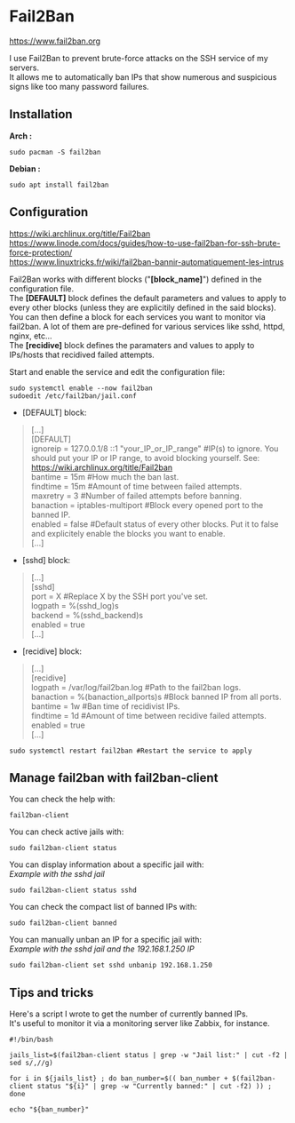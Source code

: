 # Fail2Ban

https://www.fail2ban.org

I use Fail2Ban to prevent brute-force attacks on the SSH service of my servers.  
It allows me to automatically ban IPs that show numerous and suspicious signs like too many password failures.  

## Installation

**Arch :** 

```
sudo pacman -S fail2ban
```
  
**Debian :**

```
sudo apt install fail2ban
```

## Configuration

https://wiki.archlinux.org/title/Fail2ban  
https://www.linode.com/docs/guides/how-to-use-fail2ban-for-ssh-brute-force-protection/  
https://www.linuxtricks.fr/wiki/fail2ban-bannir-automatiquement-les-intrus  

Fail2Ban works with different blocks ("**[block_name]**") defined in the configuration file.  
The **[DEFAULT]** block defines the default parameters and values to apply to every other blocks (unless they are explicitily defined in the said blocks).  
You can then define a block for each services you want to monitor via fail2ban. A lot of them are pre-defined for various services like sshd, httpd, nginx, etc...  
The **[recidive]** block defines the paramaters and values to apply to IPs/hosts that recidived failed attempts.  
   
Start and enable the service and edit the configuration file:  
  
```
sudo systemctl enable --now fail2ban
sudoedit /etc/fail2ban/jail.conf
```

- [DEFAULT] block:
> [...]  
> [DEFAULT]  
> ignoreip = 127.0.0.1/8 ::1 "your_IP_or_IP_range" #IP(s) to ignore. You should put your IP or IP range, to avoid blocking yourself. See: https://wiki.archlinux.org/title/Fail2ban  
> bantime = 15m #How much the ban last.  
> findtime = 15m #Amount of time between failed attempts.      
> maxretry = 3 #Number of failed attempts before banning.  
> banaction = iptables-multiport #Block every opened port to the banned IP.   
> enabled = false #Default status of every other blocks. Put it to false and explicitely enable the blocks you want to enable.   
> [...]  
  
- [sshd] block:
> [...]   
> [sshd]  
> port = X #Replace X by the SSH port you've set.  
> logpath = %(sshd_log)s  
> backend = %(sshd_backend)s  
> enabled = true  
> [...]  
  
- [recidive] block:
> [...]  
> [recidive]  
> logpath  = /var/log/fail2ban.log #Path to the fail2ban logs.    
> banaction = %(banaction_allports)s #Block banned IP from all ports.  
> bantime  = 1w #Ban time of recidivist IPs.  
> findtime = 1d #Amount of time between recidive failed attempts.  
> enabled = true  
> [...]  
    
```
sudo systemctl restart fail2ban #Restart the service to apply
```

## Manage fail2ban with fail2ban-client

You can check the help with:  

```
fail2ban-client
```
  
You can check active jails with:  
  
```
sudo fail2ban-client status
```
  
You can display information about a specific jail with:  
*Example with the sshd jail*  
  
```
sudo fail2ban-client status sshd
```
  
You can check the compact list of banned IPs with:  
  
```
sudo fail2ban-client banned
```
  
You can manually unban an IP for a specific jail with:  
*Example with the sshd jail and the 192.168.1.250 IP*  
  
```
sudo fail2ban-client set sshd unbanip 192.168.1.250
```

## Tips and tricks

Here's a script I wrote to get the number of currently banned IPs.  
It's useful to monitor it via a monitoring server like Zabbix, for instance.  
  
```
#!/bin/bash

jails_list=$(fail2ban-client status | grep -w "Jail list:" | cut -f2 | sed s/,//g)

for i in ${jails_list} ; do ban_number=$(( ban_number + $(fail2ban-client status "${i}" | grep -w "Currently banned:" | cut -f2) )) ; done

echo "${ban_number}"
```

